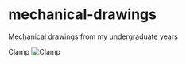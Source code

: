 # mechanical-drawings
Mechanical drawings from my undergraduate years

Clamp
![Clamp](https://github.com/user-attachments/assets/0a7102b1-5a54-4090-8860-af58a4c108b0)

